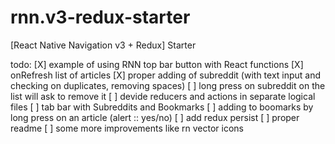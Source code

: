 # rnn.v3-redux-starter
 [React Native Navigation v3 + Redux] Starter

todo:
[X] example of using RNN top bar button with React functions
[X] onRefresh list of articles
[X] proper adding of subreddit (with text input and checking on duplicates, removing spaces)
[ ] long press on subreddit on the list will ask to remove it
[ ] devide reducers and actions in separate logical files
[ ] tab bar with Subreddits and Bookmarks
[ ] adding to boomarks by long press on an article (alert :: yes/no)
[ ] add redux persist
[ ] proper readme
[ ] some more improvements like rn vector icons